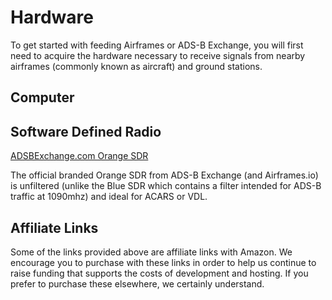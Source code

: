 # Hardware

To get started with feeding Airframes or ADS-B Exchange, you will first need to acquire the hardware necessary to receive signals from nearby
airframes (commonly known as aircraft) and ground stations.

## Computer

## Software Defined Radio

[ADSBExchange.com Orange SDR](https://www.amazon.com/ADSBexchange-com-Orange-R860-RTL2832U-TCXO/dp/B09NJWMY56?&_encoding=UTF8&tag=airframes07-20&linkCode=ur2&linkId=b8c22b69822d02b6f223318844d22d08&camp=1789&creative=9325)

The official branded Orange SDR from ADS-B Exchange (and Airframes.io) is unfiltered (unlike the Blue SDR which contains a filter intended for ADS-B traffic at 1090mhz) and ideal for ACARS or VDL.

## Affiliate Links

Some of the links provided above are affiliate links with Amazon. We encourage you to purchase with these links in order to help us 
continue to raise funding that supports the costs of development and hosting. If you prefer to purchase these elsewhere, we certainly understand.
